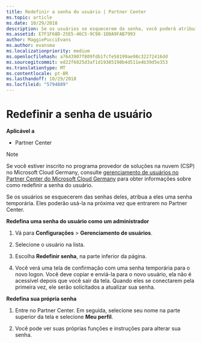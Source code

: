 ```yaml
---
title: Redefinir a senha do usuário | Partner Center
ms.topic: article
ms.date: 10/29/2018
description: Se os usuários se esquecerem da senha, você poderá atribuir a eles uma nova senha temporária. Eles poderão usá-la na próxima vez que entrarem no Partner Center.
ms.assetid: E7F1F68D-25E5-46C5-9C98-1D0A9FAB7993
author: MaggiePucciEvans
ms.author: evansma
ms.localizationpriority: medium
ms.openlocfilehash: a7643907f809fdb1fcfe58199ae98c32272416dd
ms.sourcegitcommit: ed22f6825d3af1d19385198b4d511e4b39d5e353
ms.translationtype: MT
ms.contentlocale: pt-BR
ms.lasthandoff: 10/29/2018
ms.locfileid: "5794889"
---
```

# <a name="reset-a-user-password"></a>Redefinir a senha de usuário

**Aplicável a**

-  Partner Center
   
> [!NOTE]  
>  Se você estiver inscrito no programa provedor de soluções na nuvem (CSP) no Microsoft Cloud Germany, consulte [gerenciamento de usuários no Partner Center do Microsoft Cloud Germany](user-management-in-partner-center-for-microsoft-cloud-germany.md) para obter informações sobre como redefinir a senha do usuário.

Se os usuários se esquecerem das senhas deles, atribua a eles uma senha temporária. Eles poderão usá-la na próxima vez que entrarem no Partner Center.

**Redefina uma senha do usuário como um administrador**

1.  Vá para **Configurações** &gt; **Gerenciamento de usuários**.
2.  Selecione o usuário na lista.

3.  Escolha **Redefinir senha**, na parte inferior da página.

4.  Você verá uma tela de confirmação com uma senha temporária para o novo logon. Você deve copiar e enviá-la para o novo usuário, ela não é acessível depois que você sair da tela. Quando eles se conectarem pela primeira vez, ele serão solicitados a atualizar sua senha.

**Redefina sua própria senha**

1.  Entre no Partner Center. Em seguida, selecione seu nome na parte superior da tela e selecione **Meu perfil**.

2.  Você pode ver suas próprias funções e instruções para alterar sua senha.

 

 



